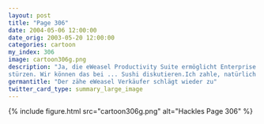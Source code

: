 ```yaml
---
layout: post
title: "Page 306"
date: 2004-05-06 12:00:00
date_orig: 2003-05-20 12:00:00
categories: cartoon
my_index: 306
image: cartoon306g.png
description: "Ja, die eWeasel Productivity Suite ermöglicht Enterprise Solutions für ihr eCommerceund eBusiness System. Jap Im Grunde verkaufen Sie uns ein überteuertes Produkt, dass das gleich kann, wie die kostenlosen Unix Tools Uh Oh, denk schnell Wir sollten nichts über-
stürzen. Wir können das bei ... Sushi diskutieren.Ich zahle, natürlich Quork Er ist gut Pete Percy Hackles"
germantitle: "Der zähe eWeasel Verkäufer schlägt wieder zu"
twitter_card_type: summary_large_image
---
```


{% include figure.html src="cartoon306g.png" alt="Hackles Page 306"  %}
